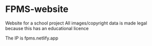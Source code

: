 # FPMS-website

Website for a school project
All images/copyright data is made legal because this has an educational licence

The IP is fpms.netlify.app


